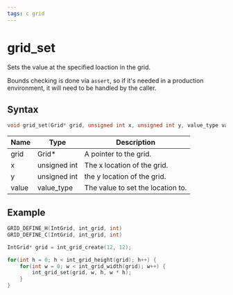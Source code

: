 ```yaml
---
tags: c grid
---
```

# grid_set

Sets the value at the specified loaction in the grid.

Bounds checking is done via `assert`, so if it's needed in a production environment, it will need to be handled by the caller.

## Syntax

```c
void grid_set(Grid* grid, unsigned int x, unsigned int y, value_type value);
```

| Name | Type | Description |
| --- | --- | --- |
| grid | Grid* | A pointer to the grid. |
| x | unsigned int | The x location of the grid. |
| y | unsigned int | the y location of the grid. |
| value | value_type | The value to set the location to. |

## Example

```c
GRID_DEFINE_H(IntGrid, int_grid, int)
GRID_DEFINE_C(IntGrid, int_grid, int)

IntGrid* grid = int_grid_create(12, 12);

for(int h = 0; h < int_grid_height(grid); h++) {
    for(int w = 0; w < int_grid_width(grid); w++) {
        int_grid_set(grid, w, h, w * h);
    }
}
```